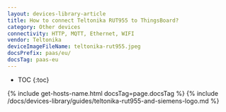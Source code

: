 ```yaml
---
layout: devices-library-article
title: How to connect Teltonika RUT955 to ThingsBoard?
category: Other devices
connectivity: HTTP, MQTT, Ethernet, WIFI
vendor: Teltonika
deviceImageFileName: teltonika-rut955.jpeg
docsPrefix: paas/eu/
docsTag: paas-eu
---
```



* TOC
{:toc}

{% include get-hosts-name.html docsTag=page.docsTag %}
{% include /docs/devices-library/guides/teltonika-rut955-and-siemens-logo.md %}